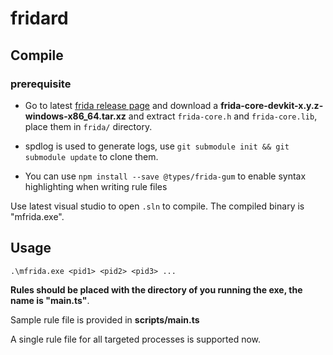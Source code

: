 # fridard

## Compile

### prerequisite
* Go to latest [frida release page](https://github.com/frida/frida/releases/tag/16.1.3) and download a __frida-core-devkit-x.y.z-windows-x86_64.tar.xz__ and extract `frida-core.h` and `frida-core.lib`, place them in `frida/` directory.

* spdlog is used to generate logs, use `git submodule init && git submodule update` to clone them.
* You can use `npm install --save @types/frida-gum` to enable syntax highlighting when writing rule files

Use latest visual studio to open `.sln` to compile.
The compiled binary is "mfrida.exe".

## Usage

```
.\mfrida.exe <pid1> <pid2> <pid3> ...
```

**Rules should be placed with the directory of you running the exe, the name is "main.ts"**.

Sample rule file is provided in **scripts/main.ts**

A single rule file for all targeted processes is supported now.

